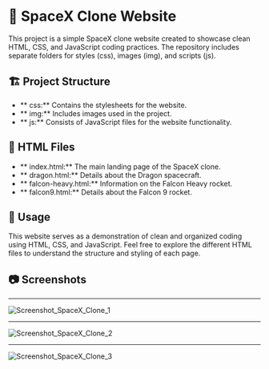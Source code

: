 
# 🚀 SpaceX Clone Website

This project is a simple SpaceX clone website created to showcase clean HTML, CSS, and JavaScript coding practices. The repository includes separate folders for styles (css), images (img), and scripts (js).

## 🏗️ Project Structure

- ** css:** Contains the stylesheets for the website.
- ** img:** Includes images used in the project.
- ** js:** Consists of JavaScript files for the website functionality.

## 📄 HTML Files

- ** index.html:** The main landing page of the SpaceX clone.
- ** dragon.html:** Details about the Dragon spacecraft.
- ** falcon-heavy.html:** Information on the Falcon Heavy rocket.
- ** falcon9.html:** Details about the Falcon 9 rocket.

## 🚀 Usage

This website serves as a demonstration of clean and organized coding using HTML, CSS, and JavaScript. Feel free to explore the different HTML files to understand the structure and styling of each page.

## 📷 Screenshots

---

![Screenshot_SpaceX_Clone_1](https://github.com/SarkissArmaniUS/Template-Website-SpaceX-Clone/assets/97789627/ed53bd04-8821-4dd5-b035-4f70b83ab5d8)

---

![Screenshot_SpaceX_Clone_2](https://github.com/SarkissArmaniUS/Template-Website-SpaceX-Clone/assets/97789627/51fb896a-22c3-416b-8733-3f16553a1c78)

---

![Screenshot_SpaceX_Clone_3](https://github.com/SarkissArmaniUS/Template-Website-SpaceX-Clone/assets/97789627/64b35c71-1426-4c32-9d5c-c6ec6a9ae6a9)

